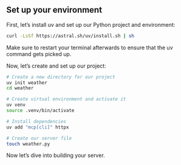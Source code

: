 ## Set up your environment

First, let’s install uv and set up our Python project and environment:

```bash
curl -LsSf https://astral.sh/uv/install.sh | sh
```

Make sure to restart your terminal afterwards to ensure that the uv command gets picked up.

Now, let’s create and set up our project:

```bash
# Create a new directory for our project
uv init weather
cd weather

# Create virtual environment and activate it
uv venv
source .venv/bin/activate

# Install dependencies
uv add "mcp[cli]" httpx

# Create our server file
touch weather.py
```

Now let’s dive into building your server.